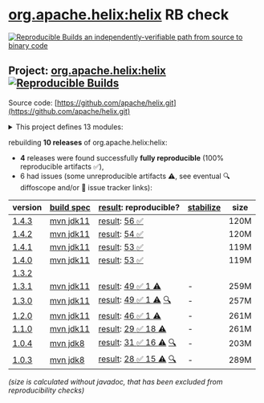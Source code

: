 [org.apache.helix:helix](https://central.sonatype.com/artifact/org.apache.helix/helix/versions) RB check
=======

[![Reproducible Builds](https://reproducible-builds.org/images/logos/rb.svg) an independently-verifiable path from source to binary code](https://reproducible-builds.org/)

## Project: [org.apache.helix:helix](https://central.sonatype.com/artifact/org.apache.helix/helix/versions) [![Reproducible Builds](https://img.shields.io/endpoint?url=https://raw.githubusercontent.com/jvm-repo-rebuild/reproducible-central/master/content/org/apache/helix/badge.json)](https://github.com/jvm-repo-rebuild/reproducible-central/blob/master/content/org/apache/helix/README.md)

Source code: [https://github.com/apache/helix.git](https://github.com/apache/helix.git)

<details><summary>This project defines 13 modules:</summary>

* [org.apache.helix:helix](https://central.sonatype.com/artifact/org.apache.helix/helix/overview)
* [org.apache.helix:helix-admin-webapp](https://central.sonatype.com/artifact/org.apache.helix/helix-admin-webapp/overview)
* [org.apache.helix:helix-agent](https://central.sonatype.com/artifact/org.apache.helix/helix-agent/overview)
* [org.apache.helix:helix-common](https://central.sonatype.com/artifact/org.apache.helix/helix-common/overview)
* [org.apache.helix:helix-core](https://central.sonatype.com/artifact/org.apache.helix/helix-core/overview)
* [org.apache.helix:helix-front](https://central.sonatype.com/artifact/org.apache.helix/helix-front/overview)
* [org.apache.helix:helix-lock](https://central.sonatype.com/artifact/org.apache.helix/helix-lock/overview)
* [org.apache.helix:helix-rest](https://central.sonatype.com/artifact/org.apache.helix/helix-rest/overview)
* [org.apache.helix:helix-view-aggregator](https://central.sonatype.com/artifact/org.apache.helix/helix-view-aggregator/overview)
* [org.apache.helix:meta-client](https://central.sonatype.com/artifact/org.apache.helix/meta-client/overview)
* [org.apache.helix:metadata-store-directory-common](https://central.sonatype.com/artifact/org.apache.helix/metadata-store-directory-common/overview)
* [org.apache.helix:metrics-common](https://central.sonatype.com/artifact/org.apache.helix/metrics-common/overview)
* [org.apache.helix:zookeeper-api](https://central.sonatype.com/artifact/org.apache.helix/zookeeper-api/overview)
</details>

rebuilding **10 releases** of org.apache.helix:helix:
- **4** releases were found successfully **fully reproducible** (100% reproducible artifacts :white_check_mark:),
- 6 had issues (some unreproducible artifacts :warning:, see eventual :mag: diffoscope and/or :memo: issue tracker links):

| version | [build spec](/BUILDSPEC.md) | [result](https://reproducible-builds.org/docs/jvm/): reproducible? | [stabilize](https://github.com/google/oss-rebuild/blob/main/cmd/stabilize/README.md) | size |
| -- | --------- | ------ | ------ | -- |
| [1.4.3](https://central.sonatype.com/artifact/org.apache.helix/helix/1.4.3/pom) | [mvn jdk11](helix-1.4.3.buildspec) | [result](helix-1.4.3.buildinfo): [56 :white_check_mark: ](helix-1.4.3.buildcompare) | | 120M |
| [1.4.2](https://central.sonatype.com/artifact/org.apache.helix/helix/1.4.2/pom) | [mvn jdk11](helix-1.4.2.buildspec) | [result](helix-1.4.2.buildinfo): [54 :white_check_mark: ](helix-1.4.2.buildcompare) | | 120M |
| [1.4.1](https://central.sonatype.com/artifact/org.apache.helix/helix/1.4.1/pom) | [mvn jdk11](helix-1.4.1.buildspec) | [result](helix-1.4.1.buildinfo): [53 :white_check_mark: ](helix-1.4.1.buildcompare) | | 119M |
| [1.4.0](https://central.sonatype.com/artifact/org.apache.helix/helix/1.4.0/pom) | [mvn jdk11](helix-1.4.0.buildspec) | [result](helix-1.4.0.buildinfo): [53 :white_check_mark: ](helix-1.4.0.buildcompare) | | 119M |
| [1.3.2](https://central.sonatype.com/artifact/org.apache.helix/helix/1.3.2/pom) | | | |
| [1.3.1](https://central.sonatype.com/artifact/org.apache.helix/helix/1.3.1/pom) | [mvn jdk11](helix-1.3.1.buildspec) | [result](helix-1.3.1.buildinfo): [49 :white_check_mark:  1 :warning:](helix-1.3.1.buildcompare) | - | 259M |
| [1.3.0](https://central.sonatype.com/artifact/org.apache.helix/helix/1.3.0/pom) | [mvn jdk11](helix-1.3.0.buildspec) | [result](helix-1.3.0.buildinfo): [49 :white_check_mark:  1 :warning:](helix-1.3.0.buildcompare) [:mag:](helix-1.3.0.diffoscope) | - | 257M |
| [1.2.0](https://central.sonatype.com/artifact/org.apache.helix/helix/1.2.0/pom) | [mvn jdk11](helix-1.2.0.buildspec) | [result](helix-1.2.0.buildinfo): [46 :white_check_mark:  1 :warning:](helix-1.2.0.buildcompare) | - | 261M |
| [1.1.0](https://central.sonatype.com/artifact/org.apache.helix/helix/1.1.0/pom) | [mvn jdk11](helix-1.1.0.buildspec) | [result](helix-1.1.0.buildinfo): [29 :white_check_mark:  18 :warning:](helix-1.1.0.buildcompare) | - | 261M |
| [1.0.4](https://central.sonatype.com/artifact/org.apache.helix/helix/1.0.4/pom) | [mvn jdk8](helix-1.0.4.buildspec) | [result](helix-1.0.4.buildinfo): [31 :white_check_mark:  16 :warning:](helix-1.0.4.buildcompare) [:mag:](helix-1.0.4.diffoscope) | - | 203M |
| [1.0.3](https://central.sonatype.com/artifact/org.apache.helix/helix/1.0.3/pom) | [mvn jdk8](helix-1.0.3.buildspec) | [result](helix-1.0.3.buildinfo): [28 :white_check_mark:  15 :warning:](helix-1.0.3.buildcompare) [:mag:](helix-1.0.3.diffoscope) | - | 289M |

<i>(size is calculated without javadoc, that has been excluded from reproducibility checks)</i>
